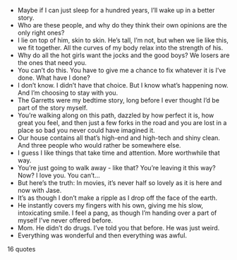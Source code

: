  - Maybe if I can just sleep for a hundred years, I’ll wake up in a better story.
 - Who are these people, and why do they think their own opinions are the only right ones?
 - I lie on top of him, skin to skin. He’s tall, I’m not, but when we lie like this, we fit together. All the curves of my body relax into the strength of his.
 - Why do all the hot girls want the jocks and the good boys? We losers are the ones that need you.
 - You can’t do this. You have to give me a chance to fix whatever it is I’ve done. What have I done?
 - I don’t know. I didn’t have that choice. But I know what’s happening now. And I’m choosing to stay with you.
 - The Garretts were my bedtime story, long before I ever thought I’d be part of the story myself.
 - You’re walking along on this path, dazzled by how perfect it is, how great you feel, and then just a few forks in the road and you are lost in a place so bad you never could have imagined it.
 - Our house contains all that’s high-end and high-tech and shiny clean. And three people who would rather be somewhere else.
 - I guess I like things that take time and attention. More worthwhile that way.
 - You’re just going to walk away - like that? You’re leaving it this way? Now? I love you. You can’t...
 - But here’s the truth: In movies, it’s never half so lovely as it is here and now with Jase.
 - It’s as though I don’t make a ripple as I drop off the face of the earth.
 - He instantly covers my fingers with his own, giving me his slow, intoxicating smile. I feel a pang, as though I’m handing over a part of myself I’ve never offered before.
 - Mom. He didn’t do drugs. I’ve told you that before. He was just weird.
 - Everything was wonderful and then everything was awful.

16 quotes